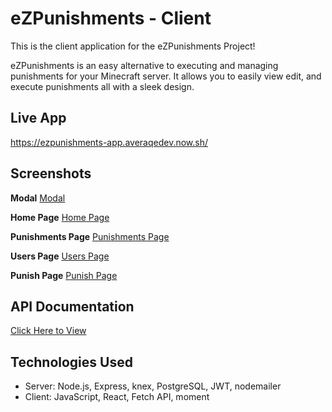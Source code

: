 # eZPunishments - Client

This is the client application for the eZPunishments Project!

eZPunishments is an easy alternative to executing and managing punishments for your Minecraft server. It allows you to easily view edit, and execute punishments all with a sleek design.

## Live App
https://ezpunishments-app.averaqedev.now.sh/

## Screenshots

**Modal**
[Modal](./screenshots/modal.png)

**Home Page**
[Home Page](./screenshots/homepage.png)

**Punishments Page**
[Punishments Page](./screenshots/punishmentspage.png)

**Users Page**
[Users Page](./screenshots/userspage.png)

**Punish Page**
[Punish Page](./screenshots/punishpage.png)

## API Documentation

[Click Here to View](DOCUMENTATION.md)

## Technologies Used
- Server: Node.js, Express, knex, PostgreSQL, JWT, nodemailer
- Client: JavaScript, React, Fetch API, moment
